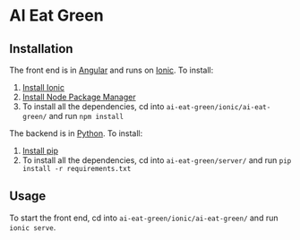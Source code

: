 # AI Eat Green

## Installation

The front end is in [Angular](https://angular.io/) and runs on [Ionic](https://ionicframework.com/). To install:

1. [Install Ionic](https://ionicframework.com/docs/installation/cli)
2. [Install Node Package Manager](https://www.npmjs.com/get-npm)
3. To install all the dependencies, cd into `ai-eat-green/ionic/ai-eat-green/` and run `npm install`

The backend is in [Python](https://www.python.org/). To install:

1. [Install pip](https://pip.pypa.io/en/stable/)
2. To install all the dependencies, cd into `ai-eat-green/server/` and run `pip install -r requirements.txt`

## Usage

To start the front end, cd into `ai-eat-green/ionic/ai-eat-green/` and run `ionic serve`.
